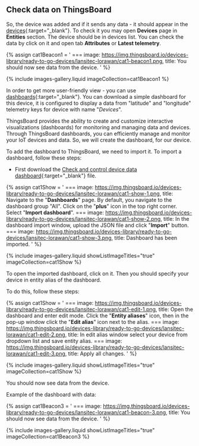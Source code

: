 ## Check data on ThingsBoard

So, the device was added and if it sends any data - it should appear in the [devices](/docs/{{docsPrefix}}user-guide/ui/devices/){:target="_blank"}.
To check it you may open **Devices** page in **Entities** section. The device should be in devices list. You can check the data by click on it and open tab **Attributes** or **Latest telemetry**.

{% assign cat1Beacon1 = '
    ===
        image: https://img.thingsboard.io/devices-library/ready-to-go-devices/lansitec-lorawan/cat1-beacon1.png,
        title: You should now see data from the device.
'
%}

{% include images-gallery.liquid imageCollection=cat1Beacon1 %}

In order to get more user-friendly view - you can use [dashboards](/docs/{{docsPrefix}}user-guide/dashboards){:target="_blank"}.
You can download a simple dashboard for this device, it is configured to display a data from "latitude" and "longitude" telemetry keys for device with name "*Devices*".

ThingsBoard provides the ability to create and customize interactive visualizations (dashboards) for monitoring and managing data and devices.
Through ThingsBoard dashboards, you can efficiently manage and monitor your IoT devices and data. So, we will create the dashboard, for our device.

To add the dashboard to ThingsBoard, we need to import it. To import a dashboard, follow these steps:

- First download the [Check and control device data dashboard](/docs/devices-library/resources/dashboards/lansitec-lorawan/cat1_check_and_control_device_data_dashboard.json){:target="_blank"} file.

{% assign cat1Show = '
    ===
        image: https://img.thingsboard.io/devices-library/ready-to-go-devices/lansitec-lorawan/cat1-show-1.png,
        title: Navigate to the "**Dashboards**" page. By default, you navigate to the dashboard group "All". Click on the "**plus**" icon in the top right corner. Select "**Import dashboard**".
    ===
        image: https://img.thingsboard.io/devices-library/ready-to-go-devices/lansitec-lorawan/cat1-show-2.png,
        title: In the dashboard import window, upload the JSON file and click "**Import**" button.
    ===
        image: https://img.thingsboard.io/devices-library/ready-to-go-devices/lansitec-lorawan/cat1-show-3.png,
        title: Dashboard has been imported.
'
%}

{% include images-gallery.liquid showListImageTitles="true" imageCollection=cat1Show %}

To open the imported dashboard, click on it. Then you should specify your device in entity alias of the dashboard.

To do this, follow these steps:

{% assign cat1Show = '
    ===
        image: https://img.thingsboard.io/devices-library/ready-to-go-devices/lansitec-lorawan/cat1-edit-1.png,
        title: Open the dashboard and enter edit mode. Click the "**Entity aliases**" icon, then in the pop-up window click the "**Edit alias**" icon next to the alias.
    ===
        image: https://img.thingsboard.io/devices-library/ready-to-go-devices/lansitec-lorawan/cat1-edit-2.png,
        title: In edit alias window select your device from dropdown list and save entity alias.
    ===
        image: https://img.thingsboard.io/devices-library/ready-to-go-devices/lansitec-lorawan/cat1-edit-3.png,
        title: Apply all changes.
'
%}

{% include images-gallery.liquid showListImageTitles="true" imageCollection=cat1Show %}

You should now see data from the device.

Example of the dashboard with data:

{% assign cat1Beacon3 = '
    ===
        image: https://img.thingsboard.io/devices-library/ready-to-go-devices/lansitec-lorawan/cat1-beacon-3.png,
        title: You should now see data from the device.
'
%}

{% include images-gallery.liquid showListImageTitles="true" imageCollection=cat1Beacon3 %}